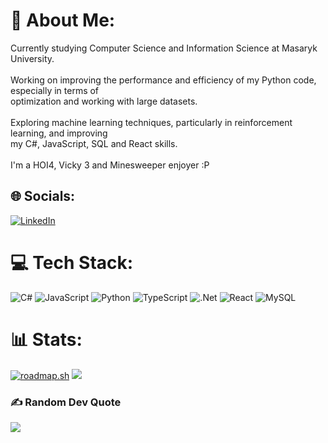 # 💫 About Me:
Currently studying Computer Science and Information Science at Masaryk University. <br><br>Working on improving the performance and efficiency of my Python code, especially in terms of <br>optimization and working with large datasets.<br><br>Exploring machine learning techniques, particularly in reinforcement learning, and improving <br>my C#, JavaScript, SQL and React skills.<br><br>I'm a HOI4, Vicky 3 and Minesweeper enjoyer :P


## 🌐 Socials:
[![LinkedIn](https://img.shields.io/badge/LinkedIn-%230077B5.svg?logo=linkedin&logoColor=white)](https://www.linkedin.com/in/kirill-%C5%A1erbinin-6059122aa/) 

# 💻 Tech Stack:
![C#](https://img.shields.io/badge/c%23-%23239120.svg?style=for-the-badge&logo=csharp&logoColor=white) ![JavaScript](https://img.shields.io/badge/javascript-%23323330.svg?style=for-the-badge&logo=javascript&logoColor=%23F7DF1E) ![Python](https://img.shields.io/badge/python-3670A0?style=for-the-badge&logo=python&logoColor=ffdd54) ![TypeScript](https://img.shields.io/badge/typescript-%23007ACC.svg?style=for-the-badge&logo=typescript&logoColor=white) ![.Net](https://img.shields.io/badge/.NET-5C2D91?style=for-the-badge&logo=.net&logoColor=white) ![React](https://img.shields.io/badge/react-%2320232a.svg?style=for-the-badge&logo=react&logoColor=%2361DAFB) ![MySQL](https://img.shields.io/badge/mysql-4479A1.svg?style=for-the-badge&logo=mysql&logoColor=white)
# 📊 Stats:
<a href="https://roadmap.sh"><img src="https://roadmap.sh/card/wide/67e3fabe68ec57450d51a949?variant=dark&roadmaps=sql%2Cgit-github%2Cpostgresql-dba" alt="roadmap.sh"/></a>
![](https://github-readme-streak-stats.herokuapp.com/?user=KirshaPython&theme=dark&hide_border=false)<br/>

### ✍️ Random Dev Quote
![](https://quotes-github-readme.vercel.app/api?type=horizontal&theme=radical)

